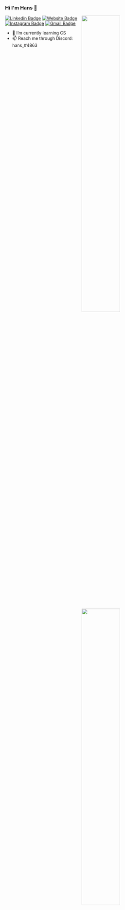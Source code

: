 ### Hi I'm Hans 👋
<img width="50%" align="right" src="https://github-readme-stats.vercel.app/api?username=xhanwt&count_private=true&show_icons=true&theme=dark&hide_border=true&include_all_commits=true">
<img width="50%" height="1px" align="right" src="https://i.imgur.com/DkKayja.png">
<img width="50%" align="right" src="https://github-readme-stats.vercel.app/api/top-langs/?username=xhanwt&theme=dark&hide_border=true&layout=compact">

[![Linkedin Badge](https://img.shields.io/badge/-hanwt-blue?style=flat&logo=Linkedin&logoColor=white&link=https://www.linkedin.com/in/hanwt/)](https://www.linkedin.com/in/hanwt/)
[![Website Badge](https://img.shields.io/badge/-hansdev.xyz-47CCCC?style=flat&logo=Google-Chrome&logoColor=white&link=https://hansdev.xyz)](https://hansdev.xyz)
[![Instagram Badge](https://img.shields.io/badge/-@hanwt_-purple?style=flat&logo=instagram&logoColor=white&link=https://instagram.com/hanwt_/)](https://instagram.com/hanwt_)
[![Gmail Badge](https://img.shields.io/badge/-me@hansdev.xyz-c14438?style=flat&logo=Gmail&logoColor=white&link=mailto:me@hansdev.xyz)](mailto:me@hansdev.xyz)


- 🌱 I’m currently learning CS
- 📫 Reach me through Discord: hans_#4863
